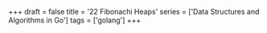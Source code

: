 +++
draft = false
title = '22 Fibonachi Heaps'
series = ['Data Structures and Algorithms in Go']
tags = ['golang']
+++